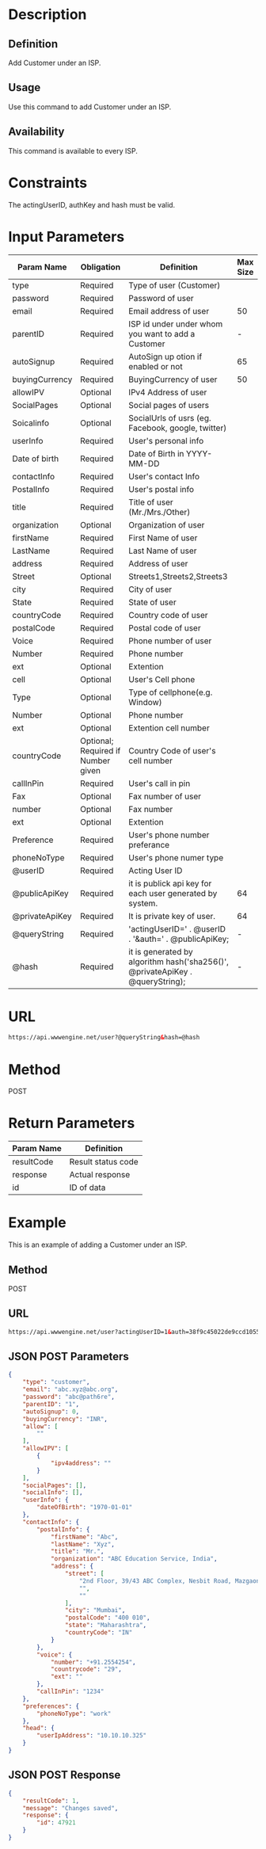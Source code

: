 Description
=============

Definition
------------
Add Customer under an ISP.

Usage
------------
Use this command to add Customer under an ISP.

Availability
-------------
This command is available to every ISP.

Constraints
=============

The actingUserID, authKey and hash must be valid.

Input Parameters
=================

| Param Name | Obligation | Definition | Max Size |
| ------------- | ------------- | ------------- | ------------- |
|	type	|	Required	|	Type of user (Customer)	|		|
|	password	|	Required	|	Password of user	|		|
|	email	|	Required	|	Email address of user	|	50	|
|	parentID	|	Required	|	ISP id under under whom you want to add a Customer	|	-	|
|	autoSignup	|	Required	|	AutoSign up otion if enabled or not	|	65	|
|	buyingCurrency	|	Required	|	BuyingCurrency of user	|	50	|
|	allowIPV	|	Optional	|	IPv4 Address of user	|		|
|	SocialPages	|	Optional	|	Social pages of users	|		|
|	Soicalinfo	|	Optional	|	SocialUrls of usrs (eg. Facebook, google, twitter)	|		|
|	userInfo	|	Required	|	User's personal info	|		|
|	Date of birth	|	Required	|	Date of Birth in YYYY-MM-DD	|		|
|	contactInfo	|	Required	|	User's contact Info	|		|
|	PostalInfo	|	Required	|	User's postal info	|		|
|	title	|	Required	|	Title of user (Mr./Mrs./Other)	|		|
|	organization	|	Optional	|	Organization of user	|		|
|	firstName	|	Required	|	First Name of user	|		|
|	LastName	|	Required	|	Last Name of user	|		|
|	address	|	Required	|	Address of user	|		|
|	Street	|	Optional	|	Streets1,Streets2,Streets3	|		|
|	city	|	Required	|	City of user	|		|
|	State	|	Required	|	State of user	|		|
|	countryCode	|	Required	|	Country code of user	|		|
|	postalCode	|	Required	|	Postal code of user	|		|
|	Voice	|	Required	|	Phone number of user	|		|
|	Number	|	Required	|	Phone number	|		|
|	ext	|	Optional	|	Extention	|		|
|	cell	|	Optional	|	User's Cell phone	|		|
|	Type	|	Optional	|	Type of cellphone(e.g. Window)	|		|
|	Number	|	Optional	|	Phone number	|		|
|	ext	|	Optional	|	Extention cell number	|		|
|	countryCode	|	Optional; Required if Number given	|	Country Code of user's cell number	|		|
|	callInPin	|	Required	|	User's call in pin	|		|
|	Fax	|	Optional	|	Fax number of user	|		|
|	number	|	Optional	|	Fax number	|		|
|	ext	|	Optional	|	Extention	|		|
|	Preference	|	Required	|	User's phone number preferance	|		|
|	phoneNoType	|	Required	|	User's phone numer type	|		|
|	@userID	|	Required	|	Acting User ID	|		|
|	@publicApiKey	|	Required	|	it is publick api key for each user generated by system.	|	64	|
|	@privateApiKey	|	Required	|	 It is private key of user.	|	64	|
|	@queryString	|	Required	|	'actingUserID=' . @userID . '&auth=' . @publicApiKey;	|	-	|
|	@hash	|	Required	|	it is  generated by algorithm hash('sha256()', @privateApiKey .  @queryString);	|	-	|

URL
===========
```html
https://api.wwwengine.net/user?@queryString&hash=@hash
```
Method
========
POST

Return Parameters
=================
| Param Name| Definition |
| ------------- | ------------- |
| resultCode | Result status code |
| response | Actual response |
| id | ID of data |

Example
=========

This is an example of adding a Customer under an ISP.

Method
----------

POST

URL
----------

````html
https://api.wwwengine.net/user?actingUserID=1&auth=38f9c45022de9ccd105545423b77e950af7dbc5eb31660d6bf1160431513f5ae&hash=1ca9b5502935824ea5674e3d8f69663e3dcd077fab85b3810aadcf2ae3fda5d7
````
JSON POST Parameters
--------------------

````json
{
    "type": "customer",
    "email": "abc.xyz@abc.org",
    "password": "abc@path6re",
    "parentID": "1",
    "autoSignup": 0,
    "buyingCurrency": "INR",
    "allow": [
        ""
    ],
    "allowIPV": [
        {
            "ipv4address": ""
        }
    ],
    "socialPages": [],
    "socialInfo": [],
    "userInfo": {
        "dateOfBirth": "1970-01-01"
    },
    "contactInfo": {
        "postalInfo": {
            "firstName": "Abc",
            "lastName": "Xyz",
            "title": "Mr.",
            "organization": "ABC Education Service, India",
            "address": {
                "street": [
                    "2nd Floor, 39/43 ABC Complex, Nesbit Road, Mazgaon",
                    "",
                    ""
                ],
                "city": "Mumbai",
                "postalCode": "400 010",
                "state": "Maharashtra",
                "countryCode": "IN"
            }
        },
        "voice": {
            "number": "+91.2554254",
            "countrycode": "29",
            "ext": ""
        },
        "callInPin": "1234"
    },
    "preferences": {
        "phoneNoType": "work"
    },
    "head": {
        "userIpAddress": "10.10.10.325"
    }
}
````

JSON POST Response
-----------

````json
{
    "resultCode": 1,
    "message": "Changes saved",
    "response": {
        "id": 47921
    }
}
````
